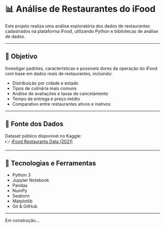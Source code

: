 # 📊 Análise de Restaurantes do iFood

Este projeto realiza uma análise exploratória dos dados de restaurantes cadastrados na plataforma iFood, utilizando Python e bibliotecas de análise de dados.

---

## 🎯 Objetivo

Investigar padrões, características e possíveis dores da operação do iFood com base em dados reais de restaurantes, incluindo:

- Distribuição por cidade e estado
- Tipos de culinária mais comuns
- Análise de avaliações e taxas de cancelamento
- Tempo de entrega e preço médio
- Comparativo entre restaurantes ativos e inativos

---

## 📁 Fonte dos Dados

Dataset público disponível no Kaggle:  
👉 [iFood Restaurants Data (2021)](https://www.kaggle.com/datasets/ricardotachinardi/ifood-restaurants-data)

---

## 🧰 Tecnologias e Ferramentas

- Python 3
- Jupyter Notebook
- Pandas
- NumPy
- Seaborn
- Matplotlib
- Git & GitHub

---

Em construção...
